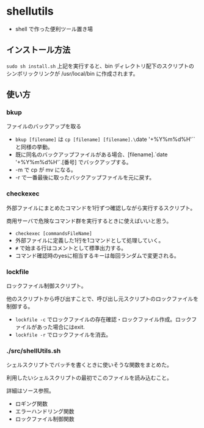 # shellutils

 * shell で作った便利ツール置き場

## インストール方法
 `sudo sh install.sh`
 上記を実行すると、bin ディレクトリ配下のスクリプトのシンボリックリンクが /usr/local/bin に作成されます。

## 使い方
### bkup
ファイルのバックアップを取る

 * `bkup [filename]` は `cp [filename] [filename].\`date '+%Y%m%d%H'\`` と同様の挙動。
 * 既に同名のバックアップファイルがある場合、[filename].\`date '+%Y%m%d%H'\`.[番号] でバックアップする。
 * -m で cp が mv になる。
 * -r で一番最後に取ったバックアップファイルを元に戻す。

### checkexec
外部ファイルにまとめたコマンドを1行ずつ確認しながら実行するスクリプト。

商用サーバで危険なコマンド群を実行するときに使えばいいと思う。

 * `checkexec [commandsFileName]`
 * 外部ファイルに定義した1行を1コマンドとして処理していく。
 * `#` で始まる行はコメントとして標準出力する。
 * コマンド確認時のyesに相当するキーは毎回ランダムで変更される。

### lockfile
ロックファイル制御スクリプト。

他のスクリプトから呼び出すことで、呼び出し元スクリプトのロックファイルを制御する。

 * `lockfile -c` でロックファイルの存在確認・ロックファイル作成。ロックファイルがあった場合にはexit.
 * `lockfile -r` でロックファイルを消去。

### ./src/shellUtils.sh
シェルスクリプトでバッチを書くときに使いそうな関数をまとめた。

利用したいシェルスクリプトの最初でこのファイルを読み込むこと。

詳細はソース参照。

 * ロギング関数
 * エラーハンドリング関数
 * ロックファイル制御関数



